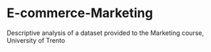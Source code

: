 # E-commerce-Marketing
Descriptive analysis of a dataset provided to the Marketing course, University of Trento
